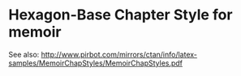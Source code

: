Hexagon-Base Chapter Style for memoir
=====================================

See also:
http://www.pirbot.com/mirrors/ctan/info/latex-samples/MemoirChapStyles/MemoirChapStyles.pdf
